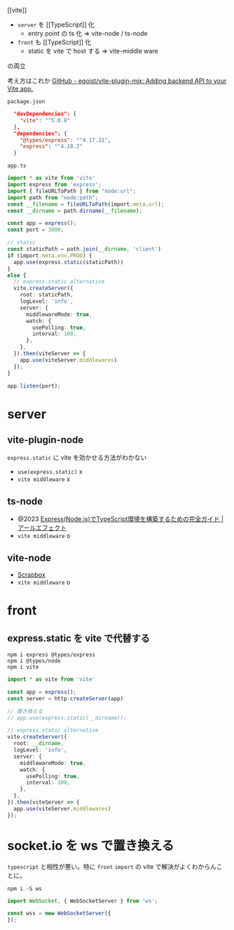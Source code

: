 [[vite]]

- `server` を [[TypeScript]] 化
	- entry point の ts 化 => vite-node / ts-node
- `front` も [[TypeScript]] 化 
	- static を vite で host する => vite-middle ware

の両立

考え方はこれか
[GitHub - egoist/vite-plugin-mix: Adding backend API to your Vite app.](https://github.com/egoist/vite-plugin-mix)

`package.json`
```json
  "devDependencies": {
    "vite": "^5.0.8"
  },
  "dependencies": {
    "@types/express": "^4.17.21",
    "express": "^4.18.2"
  }
```

`app.ts`
```ts
import * as vite from 'vite'
import express from 'express';
import { fileURLToPath } from "node:url";
import path from "node:path";
const __filename = fileURLToPath(import.meta.url);
const __dirname = path.dirname(__filename);

const app = express();
const port = 3000;

// static
const staticPath = path.join(__dirname, 'client')
if (import.meta.env.PROD) {
  app.use(express.static(staticPath))
}
else {
  // express.static alternative
  vite.createServer({
    root: staticPath,
    logLevel: 'info',
    server: {
      middlewareMode: true,
      watch: {
        usePolling: true,
        interval: 100,
      },
    },
  }).then(viteServer => {
    app.use(viteServer.middlewares)
  });
}

app.listen(port);
```

# server
## vite-plugin-node
`express.static` に vite を効かせる方法がわかない
- `use(express.static)` x
- `vite middleware` x

## ts-node
- @2023 [Express(Node.js)でTypeScript環境を構築するための完全ガイド | アールエフェクト](https://reffect.co.jp/node-js/express-typescript)
- `vite middleware` o

## vite-node
- [Scrapbox](https://scrapbox.io/dojineko/vite-node)
- `vite middleware` o

# front
## express.static を vite で代替する
```
npm i express @types/express
npm i @types/node
npm i vite
```

```ts
import * as vite from 'vite'

const app = express();
const server = http.createServer(app)

// 置き換える
// app.use(express.static(__dirname));

// express.static alternative
vite.createServer({
  root: __dirname,
  logLevel: 'info',
  server: {
    middlewareMode: true,
    watch: {
      usePolling: true,
      interval: 100,
    },
  },
}).then(viteServer => {
  app.use(viteServer.middlewares)
});
```

# socket.io を ws で置き換える
`typescript` と相性が悪い。特に `front`
`import` の vite で解決がよくわからんことに。

```
npm i -S ws
```

```ts
import WebSocket, { WebSocketServer } from 'ws';

const wss = new WebSocketServer({
});
```
